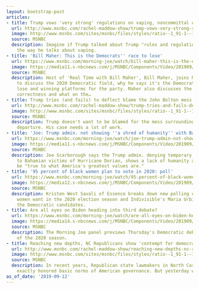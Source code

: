 ```yaml
---
layout: bootstrap-post
articles:
- title: Trump vows 'very strong' regulations on vaping, noncommittal on guns
  url: http://www.msnbc.com/rachel-maddow-show/trump-vows-very-strong-regulations-vaping-noncommittal-guns
  image: http://www.msnbc.com/sites/msnbc/files/styles/ratio--1_91-1--1200x630/public/ap_241042975003.jpg?itok=ie8uBZmp
  source: MSNBC
  description: Imagine if Trump talked about Trump "rules and regulations" on guns
    the way he talks about vaping.
- title: 'Bill Maher: This is the Democrats'' race to lose'
  url: https://www.msnbc.com/morning-joe/watch/bill-maher-this-is-the-democrats-race-to-lose-68753989744
  image: https://media11.s-nbcnews.com/j/MSNBC/Components/Video/201909/n_mj_maher_190912_1920x1080.nbcnews-fp-1200-630.jpg
  source: MSNBC
  description: Host of 'Real Time with Bill Maher', Bill Maher, joins Morning Joe
    to discuss the 2020 Democratic field, why he says it's the Democrats' race to
    lose and winning platforms for the party. Maher also discusses the impact of political
    correctness and what on the…
- title: Trump tries (and fails) to deflect blame the John Bolton mess
  url: http://www.msnbc.com/rachel-maddow-show/trump-tries-and-fails-deflect-blame-the-john-bolton-mess
  image: http://www.msnbc.com/sites/msnbc/files/styles/ratio--1_91-1--1200x630/public/videos/180524-john-bolton-al-1507_f3aad0c3f024755e29e123eae54cbb59_1.jpg?itok=B1nld4yp
  source: MSNBC
  description: Trump doesn't want to be blamed for the mess surrounding John Bolton's
    departure. His case needs a lot of work.
- title: 'Joe: Trump admin. not showing ''a shred of humanity'' with Bahamas displacements'
  url: https://www.msnbc.com/morning-joe/watch/joe-trump-admin-not-showing-a-shred-of-humanity-with-bahamas-displacements-68752965786
  image: https://media11.s-nbcnews.com/j/MSNBC/Components/Video/201909/n_mj_joebahamas_micro_190912_1920x1080.nbcnews-fp-1200-630.jpg
  source: MSNBC
  description: Joe Scarborough says the Trump admin. denying temporary protected status
    to Bahamian victims of Hurricane Dorian, shows a lack of humanity and fails to
    be "true to what America's greatest values are."
- title: '95 percent of black women plan to vote in 2020: poll'
  url: https://www.msnbc.com/morning-joe/watch/95-percent-of-black-women-plan-to-vote-in-2020-poll-68752453716
  image: https://media12.s-nbcnews.com/j/MSNBC/Components/Video/201909/n_mj_essence_190912_1920x1080.nbcnews-fp-1200-630.jpg
  source: MSNBC
  description: Kristen West Savali of Essence breaks down new polling on what black
    women want in the 2020 election season and Indivisible's Maria Urbina also discusses
    the Democratic candidates.
- title: Are all eyes on Biden heading into third debate?
  url: https://www.msnbc.com/morning-joe/watch/are-all-eyes-on-biden-heading-into-third-debate-68750917904
  image: https://media14.s-nbcnews.com/j/MSNBC/Components/Video/201909/n_mj_sevena_190912_1920x1080.nbcnews-fp-1200-630.jpg
  source: MSNBC
  description: The Morning Joe panel previews Thursday's Democratic debate, the third
    of the 2020 season.
- title: Reaching new depths, NC Republicans show 'contempt for democracy'
  url: http://www.msnbc.com/rachel-maddow-show/reaching-new-depths-nc-republicans-show-contempt-democracy
  image: http://www.msnbc.com/sites/msnbc/files/styles/ratio--1_91-1--1200x630/public/ap_89503890016.jpg?itok=Ls-0KMSg
  source: MSNBC
  description: In recent years, Republican state lawmakers in North Carolina haven't
    exactly honored basic norms of American governance. But yesterday was still unique.
as_of_date: '2019-09-12'
---
```


